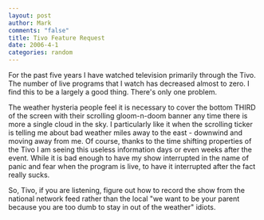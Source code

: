 ```yaml
--- 
layout: post
author: Mark
comments: "false"
title: Tivo Feature Request
date: 2006-4-1
categories: random
---
```

For the past five years I have watched television primarily through the Tivo. The number of live programs that I watch has decreased almost to zero. I find this to be a largely a good thing. There's only one problem.

The weather hysteria people feel it is necessary to cover the bottom THIRD of the screen with their scrolling gloom-n-doom banner any time there is more a single cloud in the sky. I particularly like it when the scrolling ticker is telling me about bad weather miles away to the east - downwind and moving away from me. Of course, thanks to the time shifting properties of the Tivo I am seeing this useless information days or even weeks after the event. While it is bad enough to have my show interrupted in the name of panic and fear when the program is live, to have it interrupted after the fact really sucks.

So, Tivo, if you are listening, figure out how to record the show from the national network feed rather than the local "we want to be your parent because you are too dumb to stay in out of the weather" idiots.
